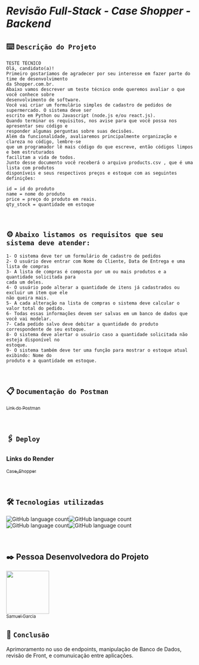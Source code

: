# _Revisão Full-Stack - Case Shopper  - Backend_

## ⌨️ `Descrição do Projeto`
```
TESTE TÉCNICO
Olá, candidato(a)!
Primeiro gostaríamos de agradecer por seu interesse em fazer parte do time de desenvolvimento
da Shopper.com.br.
Abaixo vamos descrever um teste técnico onde queremos avaliar o que você conhece sobre
desenvolvimento de software.
Você vai criar um formulário simples de cadastro de pedidos de supermercado. O sistema deve ser
escrito em Python ou Javascript (node.js e/ou react.js).
Quando terminar os requisitos, nos avise para que você possa nos apresentar seu código e
responder algumas perguntas sobre suas decisões.
Além da funcionalidade, avaliaremos principalmente organização e clareza no código, lembre-se
que um programador lê mais código do que escreve, então códigos limpos e bem estruturados
facilitam a vida de todos.
Junto desse documento você receberá o arquivo products.csv , que é uma lista com produtos
disponíveis e seus respectivos preços e estoque com as seguintes definições:

id = id do produto
name = nome do produto
price = preço do produto em reais.
qty_stock = quantidade em estoque
```
<br>

## ⚙️ `Abaixo listamos os requisitos que seu sistema deve atender:`
```
1- O sistema deve ter um formulário de cadastro de pedidos
2- O usuário deve entrar com Nome do Cliente, Data de Entrega e uma lista de compras
3- A lista de compras é composta por um ou mais produtos e a quantidade solicitada para
cada um deles.
4- O usuário pode alterar a quantidade de itens já cadastrados ou excluir um item que ele
não queira mais.
5- A cada alteração na lista de compras o sistema deve calcular o valor total do pedido.
6- Todas essas informações devem ser salvas em um banco de dados que você vai modelar.
7- Cada pedido salvo deve debitar a quantidade do produto correspondente de seu estoque.
8- O sistema deve alertar o usuário caso a quantidade solicitada não esteja disponível no
estoque.
9- O sistema também deve ter uma função para mostrar o estoque atual exibindo: Nome do
produto e a quantidade em estoque.

```
<br>

## 📋 `Documentação do Postman`

[<sub>Link do Postman</sub>](https://documenter.getpostman.com/view/) 

<br>


## 🖇️ `Deploy`
### Links do Render

[<sub>Case_Shopper</sub>](https://case-shopper.onrender.com) 


<br>

##  🛠️ `Tecnologias utilizadas`

![GitHub language count](https://img.shields.io/badge/JavaScript-323330?style=for-the-badge&logo=javascript&logoColor=F7DF1E)![GitHub language count](https://img.shields.io/badge/TypeScript-007ACC?style=for-the-badge&logo=typescript&logoColor=white)![GitHub language count](https://img.shields.io/badge/Node.js-43853D?style=for-the-badge&logo=node.js&logoColor=white)![GitHub language count](https://img.shields.io/badge/MySQL-00000F?style=for-the-badge&logo=mysql&logoColor=white)

<br>

## ✒️ Pessoa Desenvolvedora do Projeto

 [<img src="https://avatars.githubusercontent.com/u/102331990?v=4" width=115><br><sub>Samuel Garcia</sub>](https://github.com/Samuca010)
<br>

## 📌 `Conclusão`

Aprimoramento no uso de endpoints, manipulação de Banco de Dados, revisão de Front, e comunuicação entre aplicações.